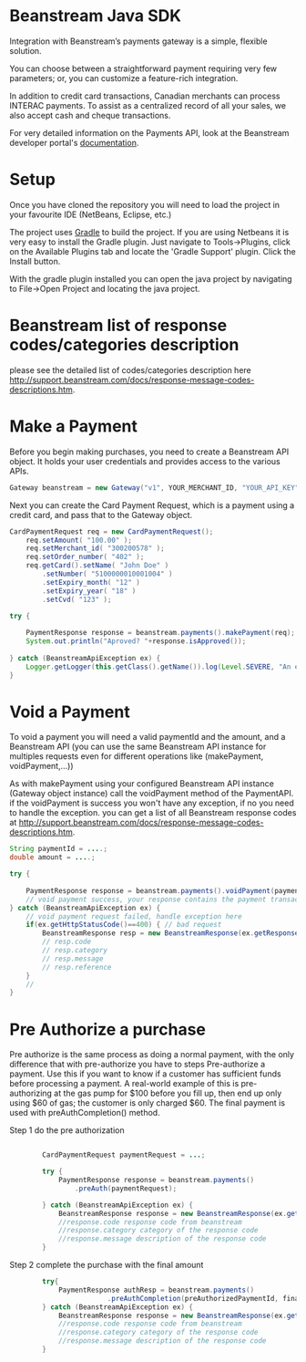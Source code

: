 Beanstream Java SDK
===============

Integration with Beanstream’s payments gateway is a simple, flexible solution.

You can choose between a straightforward payment requiring very few parameters; or, you can customize a feature-rich integration.

In addition to credit card transactions, Canadian merchants can process INTERAC payments. To assist as a centralized record of all your sales, we also accept cash and cheque transactions.

For very detailed information on the Payments API, look at the Beanstream developer portal's [documentation](http://developer.beanstream.com/documentation/take-payments/purchases-pre-authorizations/).

# Setup
Once you have cloned the repository you will need to load the project in your favourite IDE (NetBeans, Eclipse, etc.)

The project uses [Gradle](http://www.gradle.org/) to build the project. If you are using Netbeans it is very easy to install the Gradle plugin. Just navigate to Tools->Plugins, click on the Available Plugins tab and locate the 'Gradle Support' plugin. Click the Install button.

With the gradle plugin installed you can open the java project by navigating to File->Open Project and locating the java project. 

# Beanstream list of response codes/categories description
please see the detailed list of codes/categories description here http://support.beanstream.com/docs/response-message-codes-descriptions.htm.

# Make a Payment
Before you begin making purchases, you need to create a Beanstream API object. It holds your user credentials and provides access to the various APIs.

```java
Gateway beanstream = new Gateway("v1", YOUR_MERCHANT_ID, "YOUR_API_KEY");
```

Next you can create the Card Payment Request, which is a payment using a credit card, and pass that to the Gateway object.

```java
CardPaymentRequest req = new CardPaymentRequest();
	req.setAmount( "100.00" );
	req.setMerchant_id( "300200578" );
	req.setOrder_number( "402" );
	req.getCard().setName( "John Doe" )
		.setNumber( "5100000010001004" )
		.setExpiry_month( "12" )
		.setExpiry_year( "18" )
		.setCvd( "123" );

try {
            
	PaymentResponse response = beanstream.payments().makePayment(req);
	System.out.println("Aproved? "+response.isApproved());
	
} catch (BeanstreamApiException ex) {
	Logger.getLogger(this.getClass().getName()).log(Level.SEVERE, "An error occurred", ex);
}			
```


# Void a Payment
To void a payment you will need a valid paymentId and the amount, and a Beanstream API (you can use the same Beanstream API instance for multiples requests even for different operations like (makePayment, voidPayment,...))


As with makePayment using your configured Beanstream API instance (Gateway object instance) call the voidPayment method of the PaymentAPI.
if  the voidPayment is success you won't have any exception, if no you need to handle the exception.
you can get a list of all Beanstream response codes at http://support.beanstream.com/docs/response-message-codes-descriptions.htm.

```java
String paymentId = ....;
double amount = ....;

try {
	
	PaymentResponse response = beanstream.payments().voidPayment(paymentId, amount);
	// void payment success, your response contains the payment transaction but witht he type 'VP'
} catch (BeanstreamApiException ex) {
	// void payment request failed, handle exception here
	if(ex.getHttpStatusCode()==400) { // bad request
		BeanstreamResponse resp = new BeanstreamResponse(ex.getResponseMessage());
		// resp.code
		// resp.category
		// resp.message
		// resp.reference
	}
	//
}	
```

# Pre Authorize a purchase
Pre authorize is the same process as doing a normal payment, with the only difference that with pre-authorize you have to steps
Pre-authorize a payment. Use this if you want to know if a customer has sufficient funds before processing a payment.
A real-world example of  this is pre-authorizing at the gas pump for $100 before you fill up, then end up only using $60 of gas; the customer is only charged $60. The final payment is used with preAuthCompletion() method.

Step 1 do the pre authorization
```java

		CardPaymentRequest paymentRequest = ...;

		try {
			PaymentResponse response = beanstream.payments()
				.preAuth(paymentRequest);

		} catch (BeanstreamApiException ex) {
			BeanstreamResponse response = new BeanstreamResponse(ex.getResponseMessage());
			//response.code response code from beanstream
			//response.category category of the response code
			//response.message description of the response code
		}

```

Step 2 complete the purchase with the final amount

```java
		try{
			PaymentResponse authResp = beanstream.payments()
						.preAuthCompletion(preAuthorizedPaymentId, finalAmount ,order_number);
		} catch (BeanstreamApiException ex) {
			BeanstreamResponse response = new BeanstreamResponse(ex.getResponseMessage());
			//response.code response code from beanstream
			//response.category category of the response code
			//response.message description of the response code
		}
```